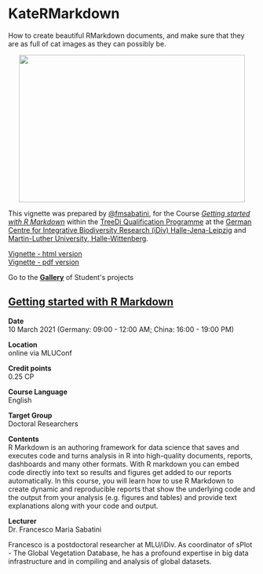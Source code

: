 # KateRMarkdown
How to create beautiful RMarkdown documents, and make sure that they are as full of cat images as they can possibly be.  
<p align="center">
  <img width="460" height="300" src="https://github.com/fmsabatini/KateRMarkdown/blob/main/figures/MindBlowing.jpg">
</p>

This vignette was prepared by [@fmsabatini](https://github.com/fmsabatini/), for the Course [*Getting started with R Markdown*](https://www.idiv.de/en/web/treedi/qualification-programme/2021-getting-started-with-r-markdown.html) within the [TreeDi Qualification Programme](https://www.idiv.de/en/web/treedi/qualification_programme.html) at the [German Centre for Integrative Biodiversity Research (iDiv) Halle-Jena-Leipzig](https://www.idiv.de/en/index.html) and [Martin-Luther University, Halle-Wittenberg](https://www.botanik.uni-halle.de/).

[Vignette - html version](https://htmlpreview.github.io/?https://github.com/fmsabatini/KateRMarkdown/blob/main/KateRMarkdown.html)  
[Vignette - pdf version](https://github.com/fmsabatini/KateRMarkdown/blob/main/KateRMarkdown.pdf)

Go to the **[Gallery](https://github.com/fmsabatini/KateRMarkdown/tree/main/Students_report)** of Student's projects

## [Getting started with R Markdown](https://www.idiv.de/en/web/treedi/qualification-programme/2021-getting-started-with-r-markdown.html)  

**Date**  
10 March 2021 (Germany: 09:00 - 12:00 AM; China: 16:00 - 19:00 PM)  

**Location**  
online via MLUConf  

**Credit points**  
0.25 CP  

**Course Language**  
English  

**Target Group**  
Doctoral Researchers  

**Contents**  
R Markdown is an authoring framework for data science that saves and executes code and turns analysis in R into high-quality documents, reports, dashboards and many other formats. With R markdown you can embed code directly into text so results and figures get added to our reports automatically. In this course, you will learn how to use R Markdown to create dynamic and reproducible reports that show the underlying code and the output from your analysis (e.g. figures and tables) and provide text explanations along with your code and output.  

**Lecturer**  
Dr. Francesco Maria Sabatini  

Francesco is a postdoctoral researcher at MLU/iDiv. As coordinator of sPlot - The Global Vegetation Database, he has a profound expertise in big data infrastructure and in compiling and analysis of global datasets.
